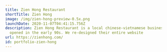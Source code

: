 ```yaml
---
title: Zien Hong Restaurant
shortTitle: Zien Hong
image: /img/zien-hong-preview-0.5x.png
launchDate: 2020-11-07T04:41:15.756Z
description: Zien Hong Restaurant is a local chinese-vietnamese business that
  opened in the early 90s. We re-designed their entire website
url: https://zienhong.com/
id: portfolio-zien-hong
---
```

